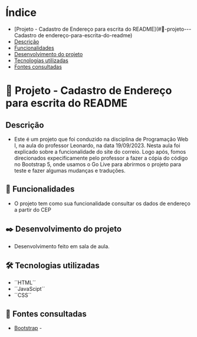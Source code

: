 # Índice

* [Projeto - Cadastro de Endereço para escrita do README](#📂-projeto---Cadastro de endereço-para-escrita-do-readme)
* [Descrição](#descrição)
* [Funcionalidades](#🔧-funcionalidades)
* [Desenvolvimento do projeto](#✒️-desenvolvimento-do-projeto)
* [Tecnologias utilizadas](#🛠️-tecnologias-utilizadas)
* [Fontes consultadas](#📝-fontes-consultadas)

# 📂 Projeto - Cadastro de Endereço para escrita do README

##  Descrição
* Este é um projeto que foi conduzido na disciplina de Programação Web I, na aula do professor Leonardo, na data 19/09/2023. Nesta aula foi explicado sobre a funcionalidade do site do correio. Logo após, fomos direcionados expecificamente pelo professor a fazer a cópia do código no Bootstrap 5, onde usamos o Go Live para abrirmos o projeto para teste e fazer algumas mudanças e traduções. 

## 🔧 Funcionalidades
* O projeto tem como sua funcionalidade consultar os dados de endereço a partir do CEP

## ✒️ Desenvolvimento do projeto
* Desenvolvimento feito em sala de aula.

## 🛠️ Tecnologias utilizadas
* ´´HTML´´
* ´´JavaScipt´´
* ´´CSS´´

## 📝 Fontes consultadas
* [Bootstrap](https://getbootstrap.com/) - 
